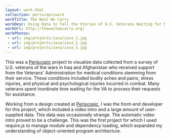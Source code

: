 ```yaml
---
layout: work.html
collection: periscopicwork
workTitle: The Wait We Carry
workDesc: Using Data to Tell the Stories of U.S. Veterans Waiting for Medical Assistance from the Government
workUrl: http://thewaitwecarry.org/
workPhotos:
 - url: img/projects/iava/iava_1.jpg
 - url: img/projects/iava/iava_2.jpg
 - url: img/projects/iava/iava_3.jpg
---
```


This was a <a href="http://www.periscopic.com/" target="_blank">Periscopic</a> project to visualize data collected from a survey of U.S. veterans of the wars in Iraq and Afghanistan who received support from the Veterans' Administration for medical conditions stemming from their service. These conditions included bodily aches and pains, stress injuries, and physical and psychological injuries incurred in combat. Many veterans spent inordinate time waiting for the VA to process their requests for assistance.

Working from a design created at <a href="http://www.periscopic.com/" target="_blank">Periscopic</a>, I was the front-end developer for this project, which included a video intro and a large amount of user-supplied data. This data was occasionally strange. The automatic video intro proved to be a challenge. This was the first project for which I used require.js to manage module and dependency loading, which expanded my understanding of object-oriented program architecture.
